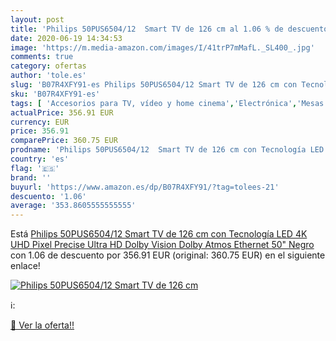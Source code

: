```yaml
---
layout: post
title: 'Philips 50PUS6504/12  Smart TV de 126 cm al 1.06 % de descuento'
date: 2020-06-19 14:34:53
image: 'https://m.media-amazon.com/images/I/41trP7mMafL._SL400_.jpg'
comments: true
category: ofertas
author: 'tole.es'
slug: 'B07R4XFY91-es Philips 50PUS6504/12 Smart TV de 126 cm con Tecnología LED...'
sku: 'B07R4XFY91-es'
tags: [ 'Accesorios para TV, vídeo y home cinema','Electrónica','Mesas y soportes para TV','Soportes de pared y techo para TV','TV, vídeo y home cinema','Televisores','smart','tv', ]
actualPrice: 356.91 EUR
currency: EUR
price: 356.91
comparePrice: 360.75 EUR
prodname: 'Philips 50PUS6504/12  Smart TV de 126 cm con Tecnología LED  4K UHD  Pixel Precise Ultra HD  Dolby Vision  Dolby Atmos  Ethernet  50"  Negro'
country: 'es'
flag: '🇪🇸'
brand: ''
buyurl: 'https://www.amazon.es/dp/B07R4XFY91/?tag=tolees-21'
descuento: '1.06'
average: '353.8605555555555'
---
```


Está [Philips 50PUS6504/12  Smart TV de 126 cm con Tecnología LED  4K UHD  Pixel Precise Ultra HD  Dolby Vision  Dolby Atmos  Ethernet  50"  Negro](https://www.amazon.es/dp/B07R4XFY91/?tag=tolees-21) con 1.06 de descuento por 356.91 EUR (original: 360.75 EUR) en el siguiente enlace!

[![Philips 50PUS6504/12  Smart TV de 126 cm](https://m.media-amazon.com/images/I/41trP7mMafL._SL400_.jpg)](https://www.amazon.es/dp/B07R4XFY91/?tag=tolees-21)

ℹ️:


[🛒 Ver la oferta!!](https://www.amazon.es/dp/B07R4XFY91/?tag=tolees-21)

